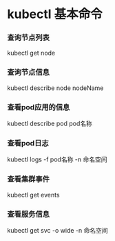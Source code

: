 # kubectl 基本命令
### 查询节点列表
kubectl get node

### 查询节点信息
kubectl describe node nodeName

### 查看pod应用的信息
kubectl describe pod pod名称  

### 查看pod日志
kubectl logs -f  pod名称 -n 命名空间

### 查看集群事件
kubectl get events


### 查看服务信息
kubectl get svc  -o wide -n 命名空间